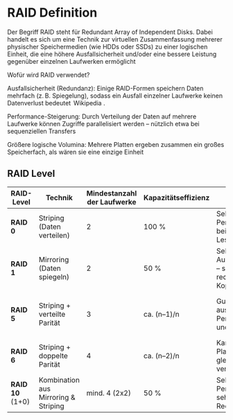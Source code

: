 # RAID Definition

Der Begriff RAID steht für Redundant Array of Independent Disks. Dabei handelt es sich um eine Technik zur virtuellen Zusammenfassung mehrerer physischer Speichermedien (wie HDDs oder SSDs) zu einer logischen Einheit, die eine höhere Ausfallsicherheit und/oder eine bessere Leistung gegenüber einzelnen Laufwerken ermöglicht 


Wofür wird RAID verwendet?

Ausfallsicherheit (Redundanz): Einige RAID-Formen speichern Daten mehrfach (z. B. Spiegelung), sodass ein Ausfall einzelner Laufwerke keinen Datenverlust bedeutet 
Wikipedia
.

Performance-Steigerung: Durch Verteilung der Daten auf mehrere Laufwerke können Zugriffe parallelisiert werden – nützlich etwa bei sequenziellen Transfers 


Größere logische Volumina: Mehrere Platten ergeben zusammen ein großes Speicherfach, als wären sie eine einzige Einheit 

## RAID Level

| RAID-Level        | Technik                              | Mindestanzahl der Laufwerke | Kapazitätseffizienz | Vorteile                                              | Nachteile                                                  |
| ----------------- | ------------------------------------ | --------------------------- | ------------------- | ----------------------------------------------------- | ---------------------------------------------------------- |
| **RAID 0**        | Striping (Daten verteilen)           | 2                           | 100 %               | Sehr hohe Performance beim Lesen/Schreiben            | Keine Redundanz – schon ein Ausfall führt zum Datenverlust |
| **RAID 1**        | Mirroring (Daten spiegeln)           | 2                           | 50 %                | Sehr hohe Ausfallsicherheit – sofort redundante Kopie | Nur halbe Speicherkapazität                                |
| **RAID 5**        | Striping + verteilte Parität         | 3                           | ca. (n–1)/n         | Gute Mischung aus Performance und Redundanz           | Schreib-Performance niedriger, aufwendige Rebuilds         |
| **RAID 6**        | Striping + doppelte Parität          | 4                           | ca. (n–2)/n         | Kann zwei Plattenverlust gleichzeitig verkraften      | Noch langsamere Schreiboperationen, hoher Rechenaufwand    |
| **RAID 10** (1+0) | Kombination aus Mirroring & Striping | mind. 4 (2x2)               | 50 %                | Sehr hohe Performance + sehr gute Redundanz           | Kostenintensiv (viele Platten nötig)                       |

